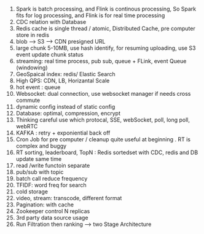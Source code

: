 1. Spark is batch processing, and Flink is continous processing, So Spark fits for log processing, and Flink is for real time processing
2. CDC relation with Database
3. Redis cache is single thread / atomic, Distributed Cache, pre computer store in redis
5. blob --> S3 --> CDN  presigned URL
6. large chunk 5-10MB, use hash identify, for resuming uploading, use S3 event update chunk status
7. streaming: real time process, pub sub, queue + FLink, event Queue (windowing)
8. GeoSpaical index: redis/  Elastic Search
9. High QPS: CDN, LB, Horizantal Scale
10. hot event : queue
11. Websocket: dual connection, use websocket manager if needs cross commute
12. dynamic config instead of static config
13. Database: optimal, compression, encrypt
14. Thinking careful use which protocal, SSE, webSocket, poll, long poll, webRTC
15. KAFKA : retry + exponiential back off
16. Cron Job for pre computer / cleanup quite useful at beginning . RT is complex and buggy
17. RT sorting, leaderboard, TopN : Redis sortedset with CDC, redis and DB update same time
18. read /write functoin separate
19. pub/sub with topic
20. batch call reduce frequency
21. TFIDF: word freq for search
22. cold storage
23. video, stream: transcode, different format
24. Pagination: with cache
25. Zookeeper control N replicas
26. 3rd party data source usage
27. Run Filtration then ranking --> two Stage Architecture

